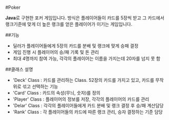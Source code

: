 #Poker

**Java**로 구현한 포커 게임입니다. 방식은 플레이어들이 카드를 5장씩 받고 그 카드에서 랭크기준에 맞게 더 높은 랭크를 얻은 플레이어가 이기는 게임입니다.

##기능

- 딜러가 플레이어들에게 5장의 카드를 분배 및 랭크에 맞게 승패 결정
- 게임 진행 시 플레이어의 승/패 기록 및 돈 관리
- 최대 4명까지 참여 가능, 각각의 플레이어는 이름을 가지는데 20자를 넘지 못 함

##클래스 설명

- 'Deck' Class : 카드를 관리하는 Class. 52장의 카드를 가지고 있고, 카드를 무작위로 섞고 선택하는 기능
- 'Card' Class : 카드의 속성(무늬, 숫자)를 정의
- 'Player' Class : 플레이어의 정보를 저장, 각각의 플레이어의 카드를 관리
-  'Delar' Class : 각각의 플레이어들에게 카드 분배 및 랭크 결정 후 승/패 계산담당
-  'Rank' Class : 각 플레이어들의 카드에 따른 랭크 관리, 승자 결정하는 기준 담당

